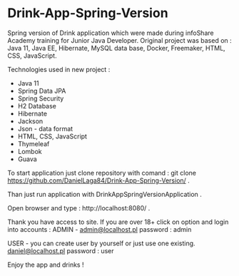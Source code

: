 # Drink-App-Spring-Version

Spring version of Drink application which were made during infoShare Academy training for Junior Java Developer.
Original project was based on : 
Java 11, Java EE, Hibernate, MySQL data base, Docker, Freemaker, HTML, CSS,  JavaScript. 


Technologies used in new project : 
- Java 11 
- Spring Data JPA
- Spring Security
- H2 Database
- Hibernate
- Jackson
- Json - data format
- HTML, CSS, JavaScript
- Thymeleaf
- Lombok
- Guava

To start application just clone repository with comand : 
git clone https://github.com/DanielLaga84/Drink-App-Spring-Version/ . 

Than just run application with DrinkAppSpringVersionApplication .

Open browser and type : http://localhost:8080/ .

Thank you have access to site. 
If you are over 18+ click on option and login into accounts :
ADMIN - admin@localhost.pl password : admin

USER - you can create user by yourself or just use one existing. 
        daniel@localhost.pl password : user
        
Enjoy the app and drinks !
